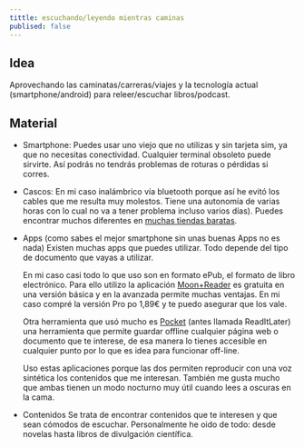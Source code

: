 ```yaml
---
tittle: escuchando/leyendo mientras caminas
publised: false
---
```



## Idea 

Aprovechando las caminatas/carreras/viajes y la tecnología actual (smartphone/android)  para releer/escuchar libros/podcast.

## Material

* Smartphone: Puedes usar uno viejo que no utilizas y sin tarjeta sim, ya que no necesitas conectividad. Cualquier terminal obsoleto puede sirvirte. Así podrás no tendrás problemas de  roturas o pérdidas si corres.

* Cascos: En mi caso inalámbrico vía bluetooth  porque así he evitó los cables que me resulta muy molestos. Tiene una autonomía de varias horas con lo cual no va a tener problema incluso varios días). Puedes encontrar muchos diferentes en [muchas tiendas baratas](http://www.dx.com/s/bluetooth+headset).

* Apps (como sabes el mejor smartphone sin unas buenas Apps no es nada) Existen muchas apps que puedes utilizar. Todo depende del tipo de documento que vayas a utilizar. 
	
	En mi caso casi todo lo que uso son en formato ePub, el formato de libro electrónico. Para ello utilizo la aplicación [Moon+Reader](https://play.google.com/store/apps/details?id=com.flyersoft.moonreader&hl=es) es gratuita en una versión básica y en la avanzada permite muchas ventajas. En mi caso compré la versión Pro po 1,89€ y te puedo asegurar que los vale.

	Otra herramienta que usó mucho es [Pocket](https://play.google.com/store/apps/details?id=com.ideashower.readitlater.pro&hl=es) (antes llamada ReadItLater) una herramienta que permite guardar offline cualquier página web o documento que te interese, de esa manera lo tienes accesible en cualquier punto por lo que es idea para funcionar off-line.

	Uso estas aplicaciones porque las dos permiten reproducir con una voz sintética los contenidos que me interesan. También me gusta mucho que ambas tienen un modo nocturno muy útil cuando lees a oscuras en la cama.

* Contenidos Se trata de encontrar contenidos que te interesen y que sean cómodos de escuchar. Personalmente he oido de todo: desde novelas hasta libros de divulgación científica.
